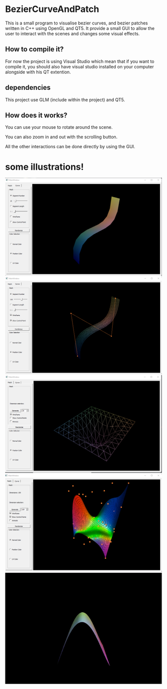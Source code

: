 # BezierCurveAndPatch

This is a small program to visualise bezier curves, and bezier patches written in C++ using OpenGL and QT5.
It provide a small GUI to allow the user to interact with the scenes and changes some visual effects. 

## How to compile it?

For now the project is using Visual Studio which mean that if you want to compile it, you should also have visual studio installed on your computer alongside
with his QT extention.

## dependencies

This project use GLM (include within the project) and QT5.

## How does it works?

You can use your mouse to rotate around the scene.

You can also zoom in and out with the scrolling button.

All the other interactions can be done directly by using the GUI.

# some illustrations!
![](https://github.com/AntoineLafon/BezierCurveAndPatch/blob/main/Images/BezierCurve1.png)
![](https://github.com/AntoineLafon/BezierCurveAndPatch/blob/main/Images/BezierCurve2.png)
![](https://github.com/AntoineLafon/BezierCurveAndPatch/blob/main/Images/BezierPatch1.png)
![](https://github.com/AntoineLafon/BezierCurveAndPatch/blob/main/Images/BezierPatch2.png)
![](https://github.com/AntoineLafon/BezierCurveAndPatch/blob/main/Images/animation.gif)
